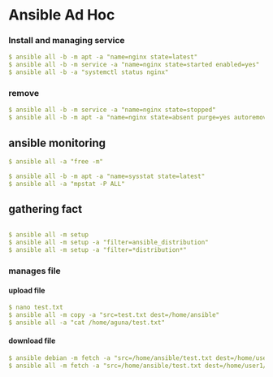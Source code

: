 # Ansible Ad Hoc
### Install and managing service
```yml
$ ansible all -b -m apt -a "name=nginx state=latest"
$ ansible all -b -m service -a "name=nginx state=started enabled=yes"
$ ansible all -b -a "systemctl status nginx"
```

### remove

```yml
$ ansible all -b -m service -a "name=nginx state=stopped"
$ ansible all -b -m apt -a "name=nginx state=absent purge=yes autoremove=yes"

```
## ansible  monitoring
```yml
$ ansible all -a "free -m"

$ ansible all -b -m apt -a "name=sysstat state=latest"
$ ansible all -a "mpstat -P ALL"

```
## gathering fact
```yml

$ ansible all -m setup
$ ansible all -m setup -a "filter=ansible_distribution"
$ ansible all -m setup -a "filter=*distribution*"

```
### manages file


#### upload file

```yml
$ nano test.txt
$ ansible all -m copy -a "src=test.txt dest=/home/ansible"
$ ansible all -a "cat /home/aguna/test.txt"

```
#### download file
```yml
$ ansible debian -m fetch -a "src=/home/ansible/test.txt dest=/home/user1/ flat=yes"
$ ansible all -m fetch -a "src=/home/ansible/test.txt dest=/home/user1/ flat=yes"
```




